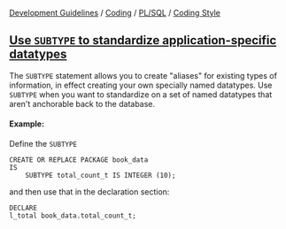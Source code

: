 [Development Guidelines](../../../../README.md) / [Coding](../../../../README.md#coding) / [PL/SQL](../../../../README.md#coding_pl_sql) / [Coding Style](../../../../doc/coding/pl_sql/coding_style.md)

## [Use `SUBTYPE` to standardize application-specific datatypes](../../../../doc/coding/pl_sql/coding_style.md#UseSubtype)

The `SUBTYPE` statement allows you to create "aliases" for existing types of information, in effect creating your own specially named datatypes. Use `SUBTYPE` when you want to standardize on a set of named datatypes that aren't anchorable back to the database.

#### Example:

Define the `SUBTYPE`

```PLSQL
CREATE OR REPLACE PACKAGE book_data
IS
    SUBTYPE total_count_t IS INTEGER (10);
```

and then use that in the declaration section:

```PLSQL
DECLARE
l_total book_data.total_count_t;
```
